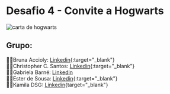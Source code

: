 # Desafio 4 - Convite a Hogwarts
<p><img src="/src/img/carta.png" alt="carta de hogwarts" /></p>

## Grupo:
🧙‍♀️Bruna Accioly: [Linkedin](https://www.linkedin.com/in/bruna-cristina-silva-/){:target="_blank"}<br>
🧙‍♂️Christopher C. Santos: [Linkedin](https://www.linkedin.com/in/chriscsantosqa/){:target="_blank"}<br>
🧙‍♀️Gabriela Barné: [Linkedin](https://www.linkedin.com/in/gabrielabarne/)<br>
🧙‍♀️Ester de Sousa: [Linkedin](https://www.linkedin.com/in/ester-de-sousa-666265248/){:target="_blank"}<br>
🧙‍♀️Kamila DSG: [Linkedin](https://www.linkedin.com/in/kamiladsg/){target="_blank"}<br>